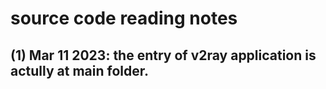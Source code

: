 # source code reading notes

## (1) Mar 11 2023: the entry of v2ray application is actully at main folder.
